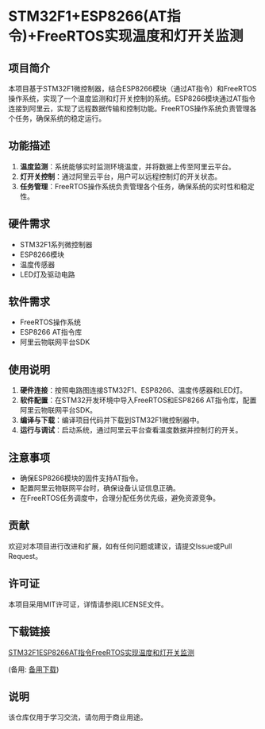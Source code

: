 # STM32F1+ESP8266(AT指令)+FreeRTOS实现温度和灯开关监测

## 项目简介
本项目基于STM32F1微控制器，结合ESP8266模块（通过AT指令）和FreeRTOS操作系统，实现了一个温度监测和灯开关控制的系统。ESP8266模块通过AT指令连接到阿里云，实现了远程数据传输和控制功能。FreeRTOS操作系统负责管理各个任务，确保系统的稳定运行。

## 功能描述
1. **温度监测**：系统能够实时监测环境温度，并将数据上传至阿里云平台。
2. **灯开关控制**：通过阿里云平台，用户可以远程控制灯的开关状态。
3. **任务管理**：FreeRTOS操作系统负责管理各个任务，确保系统的实时性和稳定性。

## 硬件需求
- STM32F1系列微控制器
- ESP8266模块
- 温度传感器
- LED灯及驱动电路

## 软件需求
- FreeRTOS操作系统
- ESP8266 AT指令库
- 阿里云物联网平台SDK

## 使用说明
1. **硬件连接**：按照电路图连接STM32F1、ESP8266、温度传感器和LED灯。
2. **软件配置**：在STM32开发环境中导入FreeRTOS和ESP8266 AT指令库，配置阿里云物联网平台SDK。
3. **编译与下载**：编译项目代码并下载到STM32F1微控制器中。
4. **运行与调试**：启动系统，通过阿里云平台查看温度数据并控制灯的开关。

## 注意事项
- 确保ESP8266模块的固件支持AT指令。
- 配置阿里云物联网平台时，确保设备认证信息正确。
- 在FreeRTOS任务调度中，合理分配任务优先级，避免资源竞争。

## 贡献
欢迎对本项目进行改进和扩展，如有任何问题或建议，请提交Issue或Pull Request。

## 许可证
本项目采用MIT许可证，详情请参阅LICENSE文件。

## 下载链接
[STM32F1ESP8266AT指令FreeRTOS实现温度和灯开关监测](https://pan.quark.cn/s/2c64a3fdd3d5) 

(备用: [备用下载](https://pan.baidu.com/s/14dWvzI8Oxj-XqZ1y0k0DBg?pwd=1234))

## 说明

该仓库仅用于学习交流，请勿用于商业用途。
